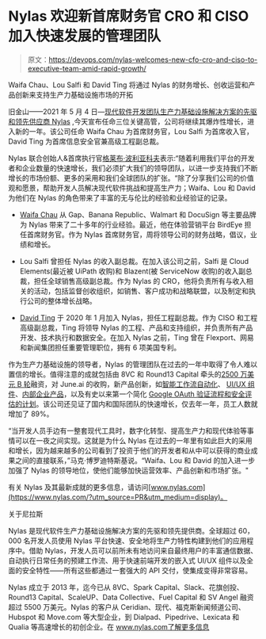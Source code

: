 # Nylas 欢迎新首席财务官 CRO 和 CISO 加入快速发展的管理团队

> 原文：<https://devops.com/nylas-welcomes-new-cfo-cro-and-ciso-to-executive-team-amid-rapid-growth/>

Waifa Chau、Lou Salfi 和 David Ting 将通过 Nylas 的财务增长、创收运营和产品创新来支持生产力基础设施市场的开拓

旧金山——2021 年 5 月 4 日—[现代软件开发团队生产力基础设施解决方案的先驱和领先供应商 Nylas](https://www.nylas.com/?utm_source=PR&utm_medium=display) ,今天宣布任命三位关键高管，公司将继续其爆炸性增长，进入新的一年。该公司任命 Waifa Chau 为首席财务官，Lou Salfi 为首席收入官，David Ting 为首席信息安全官兼高级工程副总裁。

Nylas 联合创始人&首席执行官[格莱布·波利亚科夫](https://www.linkedin.com/in/gpolyakov/)表示:“随着利用我们平台的开发者和企业数量的快速增长，我们必须扩大我们的领导团队，以进一步支持我们不断增长的市场份额、更多的采用和我们全球团队的扩张。“除了分享我们公司的价值观和愿景，帮助开发人员解决现代软件挑战和提高生产力；Waifa、Lou 和 David 为他们在 Nylas 的角色带来了丰富的无与伦比的经验和业经验证的记录。

*   [Waifa Chau](https://www.linkedin.com/in/waifa-chau-67aa6a1/) 从 Gap、Banana Republic、Walmart 和 DocuSign 等主要品牌为 Nylas 带来了二十多年的行业经验。最近，他在体验营销平台 BirdEye 担任首席财务官。作为 Nylas 首席财务官，周将领导公司的财务战略，倡议，业绩和增长。

*   Lou Salfi 曾担任 Nylas 的收入副总裁。在加入该公司之前，Salfi 是 Cloud Elements(最近被 UiPath 收购)和 Blazent(被 ServiceNow 收购)的收入副总裁，担任全球销售高级副总裁。作为 Nylas 的 CRO，他将负责所有与收入相关的活动，包括监督创收组织，如销售、客户成功和战略联盟，以及制定和执行公司的整体增长战略。

*   [David Ting](https://www.linkedin.com/in/dting/) 于 2020 年 1 月加入 Nylas，担任工程副总裁。作为 CISO 和工程高级副总裁，Ting 将领导 Nylas 的工程、产品和支持组织，并负责所有产品开发、技术执行和数据安全。在加入 Nylas 之前，Ting 曾在 Flexport、网易和新闻集团担任重要管理职位，拥有 6 项美国专利。

作为生产力基础设施的领导者，Nylas 的管理团队在过去的一年中取得了令人难以置信的增长。值得注意的成就包括由 8VC 和 Round13 Capital 牵头的[2500 万美元 B 轮](https://www.nylas.com/blog/pr/nylas-raises-25m-to-fuel-innovation-in-communication-apis/)融资，对 June.ai 的收购，新产品创新，如[智能工作流自动化](https://www.nylas.com/blog/pr/nylas-announces-workflows-pre-build-templates-for-automating-tasks-in-software-applications/)、 [UI/UX 组件](https://www.nylas.com/blog/pr/nylas-announces-components-javascript-ui-ux-features-that-boost-user-productivity/)、[内部企业产品](https://www.nylas.com/blog/pr/nylas-launches-on-prem-offering-for-enterprise-customers/)，以及有史以来第一个简化 [Google OAuth 验证流程和安全评估的计划](https://www.nylas.com/blog/pr/nylas-announces-first-ever-program-to-simplify-the-google-oauth-verification-process-and-security-assessment-for-developers/)。该公司还见证了国内和国际团队的快速增长，仅去年一年，员工人数就增加了 89%。

“当开发人员手边有一整套现代工具时，数字化转型、提高生产力和现代体验等事情可以在一夜之间实现。这就是为什么 Nylas 在过去的一年里有如此巨大的采用和增长，因为越来越多的公司看到了投资于他们的开发者和从中可以获得的商业成果之间的直接联系，”马克·博罗迪特斯基说。“Waifa、Lou 和 David 的加入进一步加强了 Nylas 的领导地位，使他们能够加快运营效率、产品创新和市场扩张。"

有关 Nylas 及其最新成就的更多信息，请访问[www.nylas.com](https://www.nylas.com/?utm_source=PR&utm_medium=display)。

关于尼拉斯

Nylas 是现代软件生产力基础设施解决方案的先驱和领先提供商。全球超过 60，000 名开发人员使用 Nylas 平台快速、安全地将生产力特性构建到他们的应用程序中。借助 Nylas，开发人员可以前所未有地访问来自最终用户的丰富通信数据、自动执行日常任务的预建工作流、用于快速前端开发的嵌入式 UI/UX 组件以及全面的安全特性——所有这些都通过一套强大的 API 交付，使集成变得非常容易。

 Nylas 成立于 2013 年，迄今已从 8VC、Spark Capital、Slack、花旗创投、Round13 Capital、ScaleUP、Data Collective、Fuel Capital 和 SV Angel 融资超过 5500 万美元。Nylas 的客户从 Ceridian、现代、福克斯新闻频道公司、Hubspot 和 Move.com 等大型企业，到 Dialpad、Pipedrive、Lexicata 和 Qualia 等高速增长的初创企业。在 www.nylas.com了解更多信息